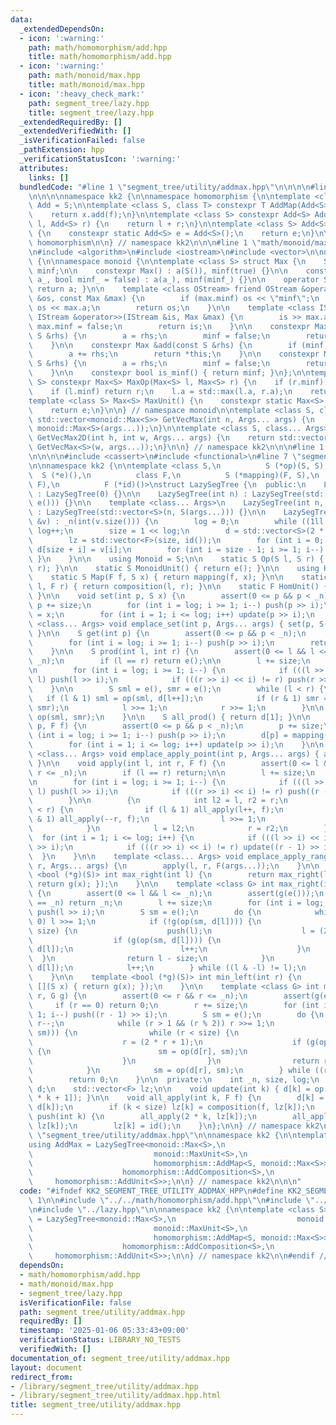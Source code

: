 ```yaml
---
data:
  _extendedDependsOn:
  - icon: ':warning:'
    path: math/homomorphism/add.hpp
    title: math/homomorphism/add.hpp
  - icon: ':warning:'
    path: math/monoid/max.hpp
    title: math/monoid/max.hpp
  - icon: ':heavy_check_mark:'
    path: segment_tree/lazy.hpp
    title: segment_tree/lazy.hpp
  _extendedRequiredBy: []
  _extendedVerifiedWith: []
  _isVerificationFailed: false
  _pathExtension: hpp
  _verificationStatusIcon: ':warning:'
  attributes:
    links: []
  bundledCode: "#line 1 \"segment_tree/utility/addmax.hpp\"\n\n\n\n#line 1 \"math/homomorphism/add.hpp\"\
    \n\n\n\nnamespace kk2 {\n\nnamespace homomorphism {\n\ntemplate <class S> using\
    \ Add = S;\n\ntemplate <class S, class T> constexpr T AddMap(Add<S> f, T x) {\n\
    \    return x.add(f);\n}\n\ntemplate <class S> constexpr Add<S> AddComposition(Add<S>\
    \ l, Add<S> r) {\n    return l + r;\n}\n\ntemplate <class S> Add<S> AddUnit()\
    \ {\n    constexpr static Add<S> e = Add<S>();\n    return e;\n}\n\n} // namespace\
    \ homomorphism\n\n} // namespace kk2\n\n\n#line 1 \"math/monoid/max.hpp\"\n\n\n\
    \n#include <algorithm>\n#include <iostream>\n#include <vector>\n\nnamespace kk2\
    \ {\n\nnamespace monoid {\n\ntemplate <class S> struct Max {\n    S a;\n    bool\
    \ minf;\n\n    constexpr Max() : a(S()), minf(true) {}\n\n    constexpr Max(S\
    \ a_, bool minf_ = false) : a(a_), minf(minf_) {}\n\n    operator S() const {\
    \ return a; }\n\n    template <class OStream> friend OStream &operator<<(OStream\
    \ &os, const Max &max) {\n        if (max.minf) os << \"minf\";\n        else\
    \ os << max.a;\n        return os;\n    }\n\n    template <class IStream> friend\
    \ IStream &operator>>(IStream &is, Max &max) {\n        is >> max.a;\n       \
    \ max.minf = false;\n        return is;\n    }\n\n    constexpr Max &operator=(const\
    \ S &rhs) {\n        a = rhs;\n        minf = false;\n        return *this;\n\
    \    }\n\n    constexpr Max &add(const S &rhs) {\n        if (minf) return *this;\n\
    \        a += rhs;\n        return *this;\n    }\n\n    constexpr Max &update(const\
    \ S &rhs) {\n        a = rhs;\n        minf = false;\n        return *this;\n\
    \    }\n\n    constexpr bool is_minf() { return minf; }\n};\n\ntemplate <class\
    \ S> constexpr Max<S> MaxOp(Max<S> l, Max<S> r) {\n    if (r.minf) return l;\n\
    \    if (l.minf) return r;\n    l.a = std::max(l.a, r.a);\n    return l;\n}\n\n\
    template <class S> Max<S> MaxUnit() {\n    constexpr static Max<S> e = Max<S>();\n\
    \    return e;\n}\n\n} // namespace monoid\n\ntemplate <class S, class... Args>\
    \ std::vector<monoid::Max<S>> GetVecMax(int n, Args... args) {\n    return std::vector<monoid::Max<S>>(n,\
    \ monoid::Max<S>(args...));\n}\n\ntemplate <class S, class... Args>\nstd::vector<std::vector<monoid::Max<S>>>\
    \ GetVecMax2D(int h, int w, Args... args) {\n    return std::vector<std::vector<monoid::Max<S>>>(h,\
    \ GetVecMax<S>(w, args...));\n}\n\n} // namespace kk2\n\n\n#line 1 \"segment_tree/lazy.hpp\"\
    \n\n\n\n#include <cassert>\n#include <functional>\n#line 7 \"segment_tree/lazy.hpp\"\
    \n\nnamespace kk2 {\n\ntemplate <class S,\n          S (*op)(S, S),\n        \
    \  S (*e)(),\n          class F,\n          S (*mapping)(F, S),\n          F (*composition)(F,\
    \ F),\n          F (*id)()>\nstruct LazySegTree {\n  public:\n    LazySegTree()\
    \ : LazySegTree(0) {}\n\n    LazySegTree(int n) : LazySegTree(std::vector<S>(n,\
    \ e())) {}\n\n    template <class... Args>\n    LazySegTree(int n, Args... args)\
    \ : LazySegTree(std::vector<S>(n, S(args...))) {}\n\n    LazySegTree(const std::vector<S>\
    \ &v) : _n(int(v.size())) {\n        log = 0;\n        while ((1ll << log) < _n)\
    \ log++;\n        size = 1 << log;\n        d = std::vector<S>(2 * size, e());\n\
    \        lz = std::vector<F>(size, id());\n        for (int i = 0; i < _n; i++)\
    \ d[size + i] = v[i];\n        for (int i = size - 1; i >= 1; i--) { update(i);\
    \ }\n    }\n\n    using Monoid = S;\n\n    static S Op(S l, S r) { return op(l,\
    \ r); }\n\n    static S MonoidUnit() { return e(); }\n\n    using Hom = F;\n\n\
    \    static S Map(F f, S x) { return mapping(f, x); }\n\n    static F Composition(F\
    \ l, F r) { return composition(l, r); }\n\n    static F HomUnit() { return id();\
    \ }\n\n    void set(int p, S x) {\n        assert(0 <= p && p < _n);\n       \
    \ p += size;\n        for (int i = log; i >= 1; i--) push(p >> i);\n        d[p]\
    \ = x;\n        for (int i = 1; i <= log; i++) update(p >> i);\n    }\n\n    template\
    \ <class... Args> void emplace_set(int p, Args... args) { set(p, S(args...));\
    \ }\n\n    S get(int p) {\n        assert(0 <= p && p < _n);\n        p += size;\n\
    \        for (int i = log; i >= 1; i--) push(p >> i);\n        return d[p];\n\
    \    }\n\n    S prod(int l, int r) {\n        assert(0 <= l && l <= r && r <=\
    \ _n);\n        if (l == r) return e();\n\n        l += size;\n        r += size;\n\
    \n        for (int i = log; i >= 1; i--) {\n            if (((l >> i) << i) !=\
    \ l) push(l >> i);\n            if (((r >> i) << i) != r) push(r >> i);\n    \
    \    }\n\n        S sml = e(), smr = e();\n        while (l < r) {\n         \
    \   if (l & 1) sml = op(sml, d[l++]);\n            if (r & 1) smr = op(d[--r],\
    \ smr);\n            l >>= 1;\n            r >>= 1;\n        }\n\n        return\
    \ op(sml, smr);\n    }\n\n    S all_prod() { return d[1]; }\n\n    void apply(int\
    \ p, F f) {\n        assert(0 <= p && p < _n);\n        p += size;\n        for\
    \ (int i = log; i >= 1; i--) push(p >> i);\n        d[p] = mapping(f, d[p]);\n\
    \        for (int i = 1; i <= log; i++) update(p >> i);\n    }\n\n    template\
    \ <class... Args> void emplace_apply_point(int p, Args... args) { apply(p, F(args...));\
    \ }\n\n    void apply(int l, int r, F f) {\n        assert(0 <= l && l <= r &&\
    \ r <= _n);\n        if (l == r) return;\n\n        l += size;\n        r += size;\n\
    \n        for (int i = log; i >= 1; i--) {\n            if (((l >> i) << i) !=\
    \ l) push(l >> i);\n            if (((r >> i) << i) != r) push((r - 1) >> i);\n\
    \        }\n\n        {\n            int l2 = l, r2 = r;\n            while (l\
    \ < r) {\n                if (l & 1) all_apply(l++, f);\n                if (r\
    \ & 1) all_apply(--r, f);\n                l >>= 1;\n                r >>= 1;\n\
    \            }\n            l = l2;\n            r = r2;\n        }\n\n      \
    \  for (int i = 1; i <= log; i++) {\n            if (((l >> i) << i) != l) update(l\
    \ >> i);\n            if (((r >> i) << i) != r) update((r - 1) >> i);\n      \
    \  }\n    }\n\n    template <class... Args> void emplace_apply_range(int l, int\
    \ r, Args... args) {\n        apply(l, r, F(args...));\n    }\n\n    template\
    \ <bool (*g)(S)> int max_right(int l) {\n        return max_right(l, [](S x) {\
    \ return g(x); });\n    }\n\n    template <class G> int max_right(int l, G g)\
    \ {\n        assert(0 <= l && l <= _n);\n        assert(g(e()));\n        if (l\
    \ == _n) return _n;\n        l += size;\n        for (int i = log; i >= 1; i--)\
    \ push(l >> i);\n        S sm = e();\n        do {\n            while (l % 2 ==\
    \ 0) l >>= 1;\n            if (!g(op(sm, d[l]))) {\n                while (l <\
    \ size) {\n                    push(l);\n                    l = (2 * l);\n  \
    \                  if (g(op(sm, d[l]))) {\n                        sm = op(sm,\
    \ d[l]);\n                        l++;\n                    }\n              \
    \  }\n                return l - size;\n            }\n            sm = op(sm,\
    \ d[l]);\n            l++;\n        } while ((l & -l) != l);\n        return _n;\n\
    \    }\n\n    template <bool (*g)(S)> int min_left(int r) {\n        return min_left(r,\
    \ [](S x) { return g(x); });\n    }\n\n    template <class G> int min_left(int\
    \ r, G g) {\n        assert(0 <= r && r <= _n);\n        assert(g(e()));\n   \
    \     if (r == 0) return 0;\n        r += size;\n        for (int i = log; i >=\
    \ 1; i--) push((r - 1) >> i);\n        S sm = e();\n        do {\n           \
    \ r--;\n            while (r > 1 && (r % 2)) r >>= 1;\n            if (!g(op(d[r],\
    \ sm))) {\n                while (r < size) {\n                    push(r);\n\
    \                    r = (2 * r + 1);\n                    if (g(op(d[r], sm)))\
    \ {\n                        sm = op(d[r], sm);\n                        r--;\n\
    \                    }\n                }\n                return r + 1 - size;\n\
    \            }\n            sm = op(d[r], sm);\n        } while ((r & -r) != r);\n\
    \        return 0;\n    }\n\n  private:\n    int _n, size, log;\n    std::vector<S>\
    \ d;\n    std::vector<F> lz;\n\n    void update(int k) { d[k] = op(d[2 * k], d[2\
    \ * k + 1]); }\n\n    void all_apply(int k, F f) {\n        d[k] = mapping(f,\
    \ d[k]);\n        if (k < size) lz[k] = composition(f, lz[k]);\n    }\n\n    void\
    \ push(int k) {\n        all_apply(2 * k, lz[k]);\n        all_apply(2 * k + 1,\
    \ lz[k]);\n        lz[k] = id();\n    }\n};\n\n} // namespace kk2\n\n\n#line 7\
    \ \"segment_tree/utility/addmax.hpp\"\n\nnamespace kk2 {\n\ntemplate <class S>\n\
    using AddMax = LazySegTree<monoid::Max<S>,\n                           monoid::MaxOp<S>,\n\
    \                           monoid::MaxUnit<S>,\n                           homomorphism::Add<S>,\n\
    \                           homomorphism::AddMap<S, monoid::Max<S>>,\n       \
    \                    homomorphism::AddComposition<S>,\n                      \
    \     homomorphism::AddUnit<S>>;\n\n} // namespace kk2\n\n\n"
  code: "#ifndef KK2_SEGMENT_TREE_UTILITY_ADDMAX_HPP\n#define KK2_SEGMENT_TREE_UTILITY_ADDMAX_HPP\
    \ 1\n\n#include \"../../math/homomorphism/add.hpp\"\n#include \"../../math/monoid/max.hpp\"\
    \n#include \"../lazy.hpp\"\n\nnamespace kk2 {\n\ntemplate <class S>\nusing AddMax\
    \ = LazySegTree<monoid::Max<S>,\n                           monoid::MaxOp<S>,\n\
    \                           monoid::MaxUnit<S>,\n                           homomorphism::Add<S>,\n\
    \                           homomorphism::AddMap<S, monoid::Max<S>>,\n       \
    \                    homomorphism::AddComposition<S>,\n                      \
    \     homomorphism::AddUnit<S>>;\n\n} // namespace kk2\n\n#endif // KK2_SEGMENT_TREE_UTILITY_ADDMAX_HPP\n"
  dependsOn:
  - math/homomorphism/add.hpp
  - math/monoid/max.hpp
  - segment_tree/lazy.hpp
  isVerificationFile: false
  path: segment_tree/utility/addmax.hpp
  requiredBy: []
  timestamp: '2025-01-06 05:33:43+09:00'
  verificationStatus: LIBRARY_NO_TESTS
  verifiedWith: []
documentation_of: segment_tree/utility/addmax.hpp
layout: document
redirect_from:
- /library/segment_tree/utility/addmax.hpp
- /library/segment_tree/utility/addmax.hpp.html
title: segment_tree/utility/addmax.hpp
---
```

